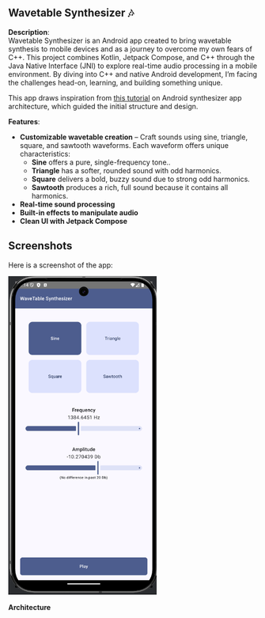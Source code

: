 
## Wavetable Synthesizer 🎶

**Description**:  
Wavetable Synthesizer is an Android app created to bring wavetable synthesis to mobile devices and as a journey to overcome my own fears of C++. This project combines Kotlin, Jetpack Compose, and C++ through the Java Native Interface (JNI) to explore real-time audio processing in a mobile environment. By diving into C++ and native Android development, I’m facing the challenges head-on, learning, and building something unique.

This app draws inspiration from [this tutorial](https://thewolfsound.com/android-synthesizer-1-app-architecture/) on Android synthesizer app architecture, which guided the initial structure and design.

**Features**:

-   **Customizable wavetable creation** – Craft sounds using sine, triangle, square, and sawtooth waveforms. Each waveform offers unique characteristics:
    -   **Sine** offers a pure, single-frequency tone..
    -   **Triangle** has a softer, rounded sound with odd harmonics.
    -   **Square** delivers a bold, buzzy sound due to strong odd harmonics.
    -   **Sawtooth** produces a rich, full sound because it contains all harmonics.
-   **Real-time sound processing**
-   **Built-in effects to manipulate audio**
-   **Clean UI with Jetpack Compose**

## Screenshots

Here is a screenshot of the app:

<img src="screenshot/screenshot.png" alt="Screenshot" width="300"/>

**Architecture**
